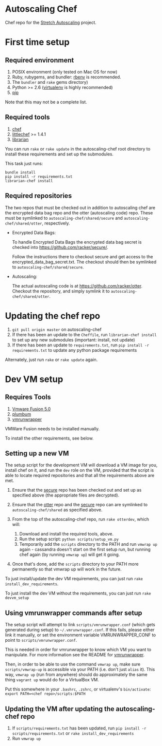 # Autoscaling Chef

Chef repo for the [Stretch Autoscaling][1] project.

# First time setup

## Required environment
1. POSIX environment (only tested on Mac OS for now)
1. Ruby, rubygems, and bundler: [rbenv](https://github.com/sstephenson/rbenv)
   is recommended.
1. The `bundler` and `rake` gems
   directory)
1. Python >= 2.6 ([virtualenv](virtualenv.org) is highly recommended)
1. [pip](https://pypi.python.org/pypi/pip)

Note that this may not be a complete list.

## Required tools
1. [chef](http://wiki.opscode.com/display/chef/Home)
1. [littlechef](https://github.com/tobami/littlechef) >= 1.4.1
1. [librarian](https://github.com/applicationsonline/librarian)

You can run `rake` or `rake update` in the autoscaling-chef root directory to
install these requirements and set up the submodules.

This task just runs:
```
bundle install
pip install -r requirements.txt
librarian-chef install
```

## Required repositories

The two repos that must be checked out in addition to autoscaling chef are the
encrypted data bag repo and the otter (autoscaling code) repo.  These must be
symlinked to `autoscaling-chef/shared/secure` and
`autoscaling-chef/shared/otter`, respectively.

* Encrypted Data Bags:

    To handle Encrypted Data Bags the encrypted data bag secret is checked into
    https://github.com/racker/secure/.

    Follow the instructions there to checkout secure and get access to the
    encrypted_data_bag_secret.txt.  The checkout should then be symlinked to
    `autoscaling-chef/shared/secure`.

* Autoscaling:

    The actual autoscaling code is at https://github.com/racker/otter.
    Checkout the repository, and simply symlink it to
    `autoscaling-chef/shared/otter`.


# Updating the chef repo
1. `git pull origin master` on autoscaling-chef
1. If there has been an update to the `Cheffile`, run `librarian-chef install`
    to set up any new submodules (important: install, not update)
1. If there has been an update to `requirements.txt`, run
    `pip install -r requirements.txt` to update any python package requirements

Alternately, just run `rake` or `rake update` again.


# Dev VM setup

## Requires Tools
1. [Vmware Fusion 5.0](http://www.vmware.com/)
1. [plumbum](https://github.com/tomerfiliba/plumbum)
1. [vmrunwrapper](http://github.com/racker/vmrunwrapper)

VMWare Fusion needs to be installed manually.

To install the other requirements, see below.

## Setting up a new VM

The setup script for the development VM will download a VM image for you,
install chef on it, and run the `dev` role on the VM, provided that the script
is able to locate required repositories and that all the requirements above are
met.

1. Ensure that the [secure][3] repo has been checked out and set up as
    specified above (the appropriate files are decrypted).
1. Ensure that the [otter][2] repo and the [secure][3] repo can are symlinked
    to `autoscaling-chef/shared` as specified above.
1. From the top of the autoscaling-chef repo, run `rake otterdev`, which will:
    1. Download and install the required tools, above.
    1. Run the setup script: `python scripts/setup_vm.py`
    1. Temporarily add the `scripts` directory to the PATH and run `vmwrap up`
        again - cassandra doesn't start on the first setup run, but running
        chef again (by running `vmwrap up`) will get it going.

1. Once that's done, add the `scripts` directory to your PATH more permanently
    so that vmwrap up will work in the future.

To just install/update the dev VM requirements, you can just run `rake
install_dev_requirements`.

To just install the dev VM without the requirements, you can just run `rake
devvm_setup`

## Using vmrunwrapper commands after setup

The setup script will attempt to link `scripts/vmrunwrapper.conf` (which gets
generated during setup) to `~/.vmrunwrapper.conf`.  If this fails, please
either link it manually, or set the environment variable VMRUNWRAPPER_CONF to point to `scripts/vmrunwrapper.conf`.

This is needed in order for vmrunwrapper to know which VM you want to manipulate.  For more information see the README for [vmrunwrapper](http://github.com/racker/vmrunwrapper).

Then, in order to be able to use the command `vmwrap up`, make sure
`scripts/vmwrap-up` is accessible via your PATH (i.e. don't just `alias` it).
This way, `vmwrap up` (run from anywhere) should do approximately the same
thing `vagrant up` would do for a VirtualBox VM.

Put this somewhere in your `.bashrc`, `.zshrc`, or virtualenv's `bin/activate`:
`export PATH=<chef repo>/scripts:$PATH`


## Updating the VM after updating the autoscaling-chef repo
1. If `scripts/requirements.txt` has been updated, run
    `pip install -r scripts/requirements.txt` or
    `rake install_dev_requirements`
1. Run `vmwrap up`


[1]: https://one.rackspace.com/display/Stretch/Home
[2]: https://github.com/racker/otter/
[3]: https://github.com/racker/secure/
